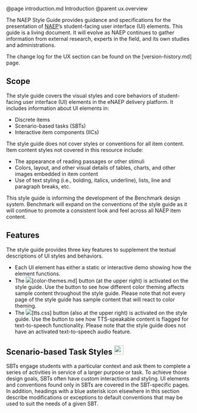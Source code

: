 @page introduction.md Introduction
@parent ux.overview

The NAEP Style Guide provides guidance and specifications for the presentation of <a href="https://nces.ed.gov/nationsreportcard/experience/">NAEP</a>’s student-facing user interface (UI) elements.
This guide is a living document. It will evolve as NAEP continues to gather information from external research, experts in the field, and its own studies and administrations.

The change log for the UX section can be found on the [version-history.md] page.

## Scope

The style guide covers the visual styles and core behaviors of student-facing user interface (UI) elements in the eNAEP delivery platform. It includes information about UI elements in:

- Discrete items
- Scenario-based tasks (SBTs)
- Interactive item components (IICs)

The style guide does not cover styles or conventions for all item content. Item content styles not covered in this resource include:

- The appearance of reading passages or other stimuli
- Colors, layout, and other visual details of tables, charts, and other images embedded in item content
- Use of text styling (i.e., bolding, italics, underline), lists, line and paragraph breaks, etc.

This style guide is informing the development of the Benchmark design system. Benchmark will expand on the conventions of the style guide as it will continue to promote a consistent look and feel across all NAEP item content.

## Features

The style guide provides three key features to supplement the textual descriptions of UI styles and behaviors.

- Each UI element has either a static or interactive demo showing how the element functions.
- The <img src="static/img/icon-theme.svg" style="max-height: 1.75em; max-width: 1.75em;" />[color-themes.md] button (at the upper right) is activated on the style guide. Use the button to see how different color theming affects sample content throughout the style guide. Please note that not every page of the style guide has sample content that will react to color theming.
- The <img src="static/img/icon-tts.svg" style="max-height: 1.75em; max-width: 1.75em;"/>[tts.css] button (also at the upper right) is activated on the style guide. Use the button to see how TTS-speakable content is flagged for text-to-speech functionality. Please note that the style guide does not have an activated text-to-speech audio feature.

## Scenario-based Task Styles <img src="static/img/icon-asterisk.svg" width='25px' height='25px'/>

SBTs engage students with a particular context and ask them to complete a series of activities in service of a larger purpose or task. To achieve those design goals, SBTs often have custom interactions and styling. UI elements and conventions found only in SBTs are covered in the SBT-specific pages. In addition, headings with a blue asterisk icon elsewhere in this section describe modifications or exceptions to default conventions that may be used to suit the needs of a given SBT.
